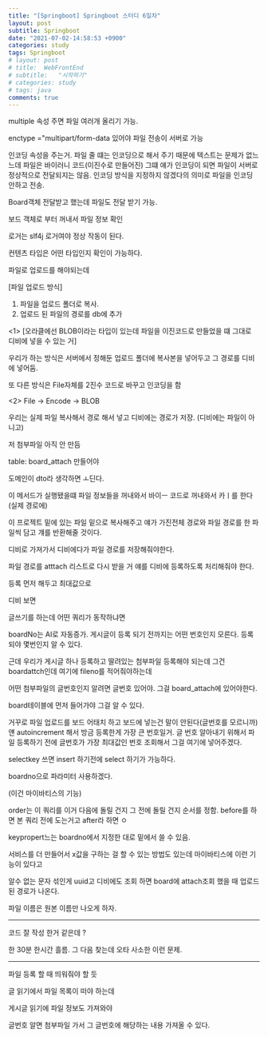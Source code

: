 ```yaml
---
title: "[Springboot] Springboot 스터디 6일차"
layout: post
subtitle: Springboot
date: "2021-07-02-14:58:53 +0900"
categories: study
tags: Springboot
# layout: post
# title:  WebFrontEnd
# subtitle:   "시작하기"
# categories: study
# tags: java
comments: true
---
```


multiple 속성 주면 파일 여러개 올리기 가능.

enctype ="multipart/form-data 있어야 파일 전송이 서버로 가능

인코딩 속성을 주는거. 파일 줄 떄는 인코딩으로 해서 주기 때문에 텍스트는 문제가 없느느데 파일은 바이러니 코드(이진수로 만들어진)
그떄 얘가 인코딩이 되면 파일이 서버로 정상적으로 전달되지는 않음.
인코딩 방식을 지정하지 않겠다의 의미로 파일을 인코딩 안하고 전송.

Board객체 전달받고 했는데 파일도 전달 받기 가능.

보드 객체로 부터 꺼내서 파일 정보 확인

로거는 slf4j 로거여야 정상 작동이 된다.

컨텐츠 타입은 어떤 타입인지 확인이 가능하다.

파일로 업로드를 해야되는데

[파일 업로드 방식]

1. 파일을 업로드 폴더로 복사.
2. 업로드 된 파일의 경로를 db에 추가

<1>
[오라클에선 BLOB이라는 타입이 있는데 파일을 이진코드로 만들었을 떄 그대로 디비에 넣을 수 있는 거]

우리가 하는 방식은 서버에서 정해둔 업로드 폴더에 복사본을 넣어두고 그 경로를 디비에 넣어둠.

또 다른 방식은 File자체를 2진수 코드로 바꾸고 인코딩을 함

<2>
File -> Encode -> BLOB

우리는 실제 파일 복사해서 경로 해서 넣고 디비에는 경로가 저장. (디비에는 파일이 아니고)

저 첨부파일 아직 안 만듬

table: board_attach 만들어야

도메인이 dto라 생각하면 ㅗ딘다.

이 메서드가 실행됐을떄 파일 정보들을 꺼내와서 바이ㅡ 코드로 꺼내와서 카ㅣ를 한다(실제 경로에)

이 프로젝트 밑에 있는 파일 밑으로 복사해주고 얘가 가진전체 경로와 파일 경로를 한 파일씩 담고 걔를 반환해줄 것이다.

디비로 가져가서 디비에다가 파일 경로를 저장해줘야한다.

파일 경로를 atttach 리스트로 다시 받을 거
얘를 디비에 등록하도록 처리해줘야 한다.

등록 먼저 해두고 최대값으로

디비 보면

글쓰기를 하는데 어떤 쿼리가 동작하냐면

boardNo는 AI로 자동증가.
게시글이 등록 되기 전까지는 어떤 번호인지 모른다. 등록 되야 몇번인지 알 수 있다.

근데 우리가 게시글 하나 등록하고 딸려있는 첨부파일 등록해야 되는데 그건 boardattch인데 여기에 fileno를 적어줘야하는데

어떤 첨부파일의 글번호인지 알려면 글번호 있어야.
그걸 board_attach에 있어야한다.

board테이블에 먼저 들어가야 그걸 알 수 있다.

거꾸로 파일 업로드를 보드 어태치 하고 보드에 넣는건 말이 안된다(글번호를 모르니까)
얜 autoincrement 해서 방금 등록한게 가장 큰 번호일거.
글 번호 알아내기 위해서 파일 등록하기 전에 글번호가 가장 최대값인 번호 조회해서 그걸 여기에 넣어주겠다.

selectkey 쓰면 insert 하기전에 select 하기가 가능하다.

boardno으로 파라미터 사용하겠다.

(이건 마이바티스의 기능)

order는 이 쿼리를 이거 다음에 돌릴 건지 그 전에 돌릴 건지 순서를 정함.
before를 하면 본 쿼리 전에 도는거고 after라 하면 ㅇ

keypropert느는 boardno에서 지정한 대로 밑에서 쓸 수 있음.

서비스를 더 만들어서 x값을 구하는 걸 할 수 있는 방법도 있는데 마이바티스에 이런 기능이 있다고

알수 없는 문자 섞인게 uuid고 디비에도 조회 하면 board에 attach조회 했을 때 업로드 된 경로가 나온다.

파일 이름은 원본 이름만 나오게 하자.

---

코드 잘 작성 한거 같은데 ?

한 30분 한시간 흘름. 그 다음 찾는데 오타 사소한 이런 문제.

---

파일 등록 할 때 띄워줘야 할 듯

글 읽기에서 파일 목록이 떠야 하는데

게시글 읽기에 파일 정보도 가져와야

글번호 알면 첨부파일 가서 그 글번호에 해당하는 내용 가져올 수 있다.
